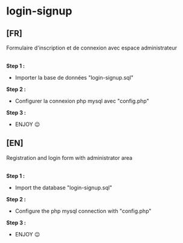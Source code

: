 # login-signup
<h2>[FR]</h2>
Formulaire d'inscription et de connexion avec espace administrateur
<br>
<br>

<strong>Step 1 :</strong>
- Importer la base de données "login-signup.sql"

<strong>Step 2 :</strong>
- Configurer la connexion php mysql avec "config.php"

<strong>Step 3 :</strong>
- ENJOY 😉

<h2>[EN]</h2>
Registration and login form with administrator area
<br>
<br>

<strong>Step 1 :</strong>
- Import the database "login-signup.sql"

<strong>Step 2 :</strong>
- Configure the php mysql connection with  "config.php"

<strong>Step 3 :</strong>
- ENJOY 😉
